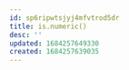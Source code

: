 ```yaml
---
id: sp6ripwtsjyj4mfvtrod5dr
title: is.numeric()
desc: ''
updated: 1684257649330
created: 1684257639035
---
```

